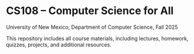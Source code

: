 # CS108 – Computer Science for All

University of New Mexico, Department of Computer Science, Fall 2025

This repository includes all course materials, including lectures, homework, quizzes, projects, and additional resources.
